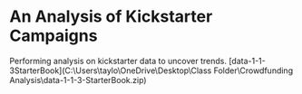 
# An Analysis of Kickstarter Campaigns
Performing analysis on kickstarter data to uncover trends.
[data-1-1-3StarterBook](C:\Users\taylo\OneDrive\Desktop\Class Folder\Crowdfunding Analysis\data-1-1-3-StarterBook.zip)
